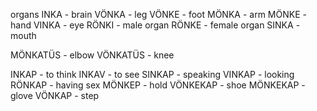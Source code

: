 organs
INKA - brain
VÖNKA - leg
VÖNKE - foot
MÖNKA - arm
MÖNKE - hand
VINKA - eye
RÖNKI - male organ
RÖNKE - female organ 
SINKA - mouth

MÖNKATÜS - elbow
VÖNKATÜS - knee

INKAP - to think
INKAV - to see
SINKAP - speaking
VINKAP - looking
RÖNKAP - having sex
MÖNKEP - hold
VÖNKEKAP - shoe
MÖNKEKAP - glove
VÖNKAP - step
